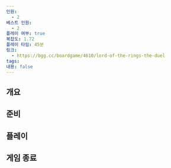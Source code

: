 ```yaml
---
인원:
  - 2
베스트 인원:
  - 2
플레이 여부: true
복잡도: 1.72
플레이 타임: 45분
링크:
  - https://bgg.cc/boardgame/4610/lord-of-the-rings-the-duel
tags:
내용: false
---
```

## 개요
## 준비
## 플레이
## 게임 종료
